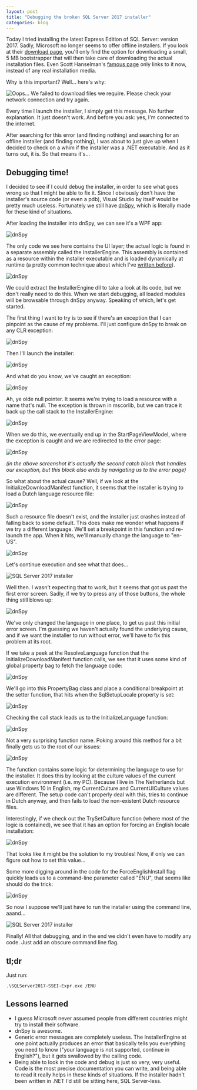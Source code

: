 ```yaml
---
layout: post
title: "Debugging the broken SQL Server 2017 installer"
categories: blog
---
```


Today I tried installing the latest Express Edition of SQL Server: version 2017\. Sadly, Microsoft no longer seems to offer offline installers. If you look at their [download page](https://www.microsoft.com/en-in/sql-server/sql-server-editions-express), you'll only find the option for downloading a small, 5 MB bootstrapper that will then take care of downloading the actual installation files. Even Scott Hanselman's [famous page](http://www.hanselman.com/blog/DownloadSqlServerExpress.aspx) only links to it now, instead of any real installation media.

Why is this important? Well... here's why:

![Oops... We failed to download files we require. Please check your network connection and try again.](/assets/img/blog/2017/11/sql-2017-installer-1.png)

Every time I launch the installer, I simply get this message. No further explanation. It just doesn't work. And before you ask: yes, I'm connected to the internet.

After searching for this error (and finding nothing) and searching for an offline installer (and finding nothing), I was about to just give up when I decided to check on a whim if the installer was a .NET executable. And as it turns out, it is. So that means it's...

## Debugging time!

I decided to see if I could debug the installer, in order to see what goes wrong so that I might be able to fix it. Since I obviously don't have the installer's source code (or even a pdb), Visual Studio by itself would be pretty much useless. Fortunately we still have [dnSpy](https://github.com/0xd4d/dnSpy/), which is literally made for these kind of situations.

After loading the installer into dnSpy, we can see it's a WPF app:

![dnSpy](/assets/img/blog/2017/11/sql-2017-installer-2.png)

The only code we see here contains the UI layer; the actual logic is found in a separate assembly called the InstallerEngine. This assembly is contained as a resource within the installer executable and is loaded dynamically at runtime (a pretty common technique about which I've [written before](https://www.bartwolff.com/Blog/Post/68)).

![dnSpy](/assets/img/blog/2017/11/sql-2017-installer-3.png)

We could extract the InstallerEngine dll to take a look at its code, but we don't really need to do this. When we start debugging, all loaded modules will be browsable through dnSpy anyway. Speaking of which, let's get started.

The first thing I want to try is to see if there's an exception that I can pinpoint as the cause of my problems. I'll just configure dnSpy to break on any CLR exception:

![dnSpy](/assets/img/blog/2017/11/sql-2017-installer-4.png)

Then I'll launch the installer:

![dnSpy](/assets/img/blog/2017/11/sql-2017-installer-5.png)

And what do you know, we've caught an exception:

![dnSpy](/assets/img/blog/2017/11/sql-2017-installer-6.png)

Ah, ye olde null pointer. It seems we're trying to load a resource with a name that's null. The exception is thrown in mscorlib, but we can trace it back up the call stack to the InstallerEngine:

![dnSpy](/assets/img/blog/2017/11/sql-2017-installer-7.png)

When we do this, we eventually end up in the StartPageViewModel, where the exception is caught and we are redirected to the error page:

![dnSpy](/assets/img/blog/2017/11/sql-2017-installer-8.png)

_(in the above screenshot it's actually the second catch block that handles our exception, but this block also ends by navigating us to the error page)_

So what about the actual cause? Well, if we look at the InitializeDownloadManifest function, it seems that the installer is trying to load a Dutch language resource file:

![dnSpy](/assets/img/blog/2017/11/sql-2017-installer-9.png)

Such a resource file doesn't exist, and the installer just crashes instead of falling back to some default. This does make me wonder what happens if we try a different language. We'll set a breakpoint in this function and re-launch the app. When it hits, we'll manually change the language to "en-US".

![dnSpy](/assets/img/blog/2017/11/sql-2017-installer-10.png)

Let's continue execution and see what that does...

![SQL Server 2017 installer](/assets/img/blog/2017/11/sql-2017-installer-11.png)

Well then. I wasn't expecting that to work, but it seems that got us past the first error screen. Sadly, if we try to press any of those buttons, the whole thing still blows up:

![dnSpy](/assets/img/blog/2017/11/sql-2017-installer-12.png)

We've only changed the language in one place, to get us past this initial error screen. I'm guessing we haven't actually found the underlying cause, and if we want the installer to run without error, we'll have to fix this problem at its root.

If we take a peek at the ResolveLanguage function that the InitializeDownloadManifest function calls, we see that it uses some kind of global property bag to fetch the language code:

![dnSpy](/assets/img/blog/2017/11/sql-2017-installer-13.png)

We'll go into this PropertyBag class and place a conditional breakpoint at the setter function, that hits when the SqlSetupLocale property is set:

![dnSpy](/assets/img/blog/2017/11/sql-2017-installer-14.png)

Checking the call stack leads us to the InitializeLanguage function:

![dnSpy](/assets/img/blog/2017/11/sql-2017-installer-15.png)

Not a very surprising function name. Poking around this method for a bit finally gets us to the root of our issues:

![dnSpy](/assets/img/blog/2017/11/sql-2017-installer-16.png)

The function contains some logic for determining the language to use for the installer. It does this by looking at the culture values of the current execution environment (i.e. my PC). Because I live in The Netherlands but use Windows 10 in English, my CurrentCulture and CurrentUICulture values are different. The setup code can't properly deal with this, tries to continue in Dutch anyway, and then fails to load the non-existent Dutch resource files.

Interestingly, if we check out the TrySetCulture function (where most of the logic is contained), we see that it has an option for forcing an English locale installation:

![dnSpy](/assets/img/blog/2017/11/sql-2017-installer-17.png)

That looks like it might be the solution to my troubles! Now, if only we can figure out how to set this value...

Some more digging around in the code for the ForceEnglishInstall flag quickly leads us to a command-line parameter called "ENU", that seems like should do the trick:

![dnSpy](/assets/img/blog/2017/11/sql-2017-installer-18.png)

So now I suppose we'll just have to run the installer using the command line, aaand...

![SQL Server 2017 installer](/assets/img/blog/2017/11/sql-2017-installer-19.png)

Finally! All that debugging, and in the end we didn't even have to modify any code. Just add an obscure command line flag.

## tl;dr

Just run:

```
.\SQLServer2017-SSEI-Expr.exe /ENU
```

## Lessons learned

*   I guess Microsoft never assumed people from different countries might try to install their software.
*   dnSpy is awesome.
*   Generic error messages are completely useless. The InstallerEngine at one point actually produces an error that basically tells you everything you need to know ("your language is not supported, continue in English?"), but it gets swallowed by the calling code.
*   Being able to look in the code and debug is just so very, very useful. Code is the most precise documentation you can write, and being able to read it really helps in these kinds of situations. If the installer hadn't been written in .NET I'd still be sitting here, SQL Server-less.
